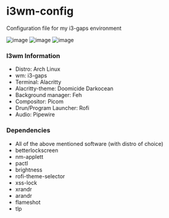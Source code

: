 # i3wm-config
Configuration file for my i3-gaps environment

![image](https://user-images.githubusercontent.com/67750020/205483930-bd9e5b54-e7ab-4587-b8db-719991736cba.png)
![image](https://user-images.githubusercontent.com/67750020/205483870-a0551ba2-1f5b-43a4-a9ee-c8843dc7c56b.png)
![image](https://user-images.githubusercontent.com/67750020/205484428-c2cc507a-4005-4597-bdab-d7efeb996b5a.png)

### I3wm Information
- Distro: Arch Linux <br />
- wm: i3-gaps <br />
- Terminal: Alacritty <br />
- Alacritty-theme: Doomicide Darkocean <br />
- Background manager: Feh <br />
- Compositor: Picom <br />
- Drun/Program Launcher: Rofi <br />
- Audio: Pipewire

### Dependencies
- All of the above mentioned software (with distro of choice)
- betterlockscreen
- nm-applett
- pactl
- brightness
- rofi-theme-selector
- xss-lock
- xrandr
- arandr
- flameshot
- tlp

